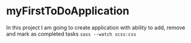 # myFirstToDoApplication
In this project I am going to create application with ability to add, remove and mark as completed tasks
`sass --watch scss:css`